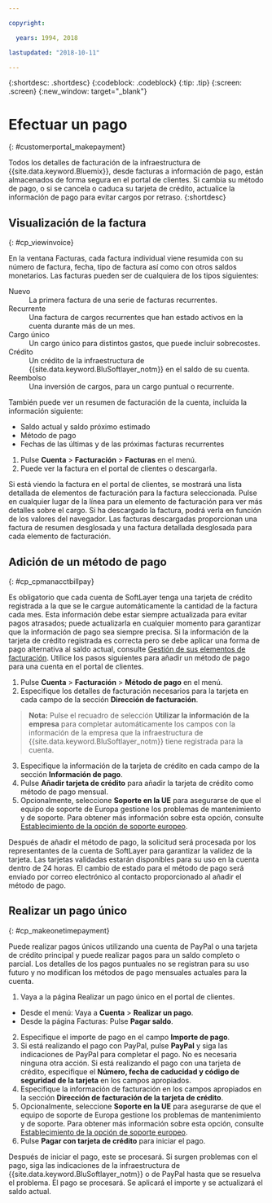 ```yaml
---

copyright:

  years: 1994, 2018

lastupdated: "2018-10-11"

---
```


{:shortdesc: .shortdesc}
{:codeblock: .codeblock}
{:tip: .tip}
{:screen: .screen}
{:new_window: target="_blank"}


# Efectuar un pago
{: #customerportal_makepayment}

Todos los detalles de facturación de la infraestructura de {{site.data.keyword.Bluemix}}, desde facturas a información de pago, están almacenados de forma segura en el portal de clientes. Si cambia su método de pago, o si se cancela o caduca su tarjeta de crédito, actualice la información de pago para evitar cargos por retraso.
{:shortdesc}

## Visualización de la factura
{: #cp_viewinvoice}

En la ventana Facturas, cada factura individual viene resumida con su número de factura, fecha, tipo de factura así como con otros saldos monetarios. Las facturas pueden ser de cualquiera de los tipos siguientes:

<dl>
<dt>Nuevo</dt>
<dd>La primera factura de una serie de facturas recurrentes.</dd>
<dt>Recurrente</dt>
<dd>Una factura de cargos recurrentes que han estado activos en la cuenta durante más de un mes.</dd>
<dt>Cargo único</dt>
<dd>Un cargo único para distintos gastos, que puede incluir sobrecostes.</dd>
<dt>Crédito</dt>
<dd>Un crédito de la infraestructura de {{site.data.keyword.BluSoftlayer_notm}} en el saldo de su cuenta.</dd>
<dt>Reembolso</dt>
<dd>Una inversión de cargos, para un cargo puntual o recurrente.</dd>
</dl>

También puede ver un resumen de facturación de la cuenta, incluida la información siguiente:
  * Saldo actual y saldo próximo estimado
  * Método de pago
  * Fechas de las últimas y de las próximas facturas recurrentes

1. Pulse **Cuenta** > **Facturación** > **Facturas** en el menú.
2. Puede ver la factura en el portal de clientes o descargarla.

Si está viendo la factura en el portal de clientes, se mostrará una lista detallada de elementos de facturación para la factura seleccionada. Pulse en cualquier lugar de la línea para un elemento de facturación para ver más detalles sobre el cargo. Si ha descargado la factura, podrá verla en función de los valores del navegador. Las facturas descargadas proporcionan una factura de resumen desglosada y una factura detallada desglosada para cada elemento de facturación.

## Adición de un método de pago
{: #cp_cpmanacctbillpay}

Es obligatorio que cada cuenta de SoftLayer tenga una tarjeta de crédito registrada a la que se le cargue automáticamente la cantidad de la factura cada mes. Esta información debe estar siempre actualizada para evitar pagos atrasados; puede actualizarla en cualquier momento para garantizar que la información de pago sea siempre precisa. Si la información de la tarjeta de crédito registrada es correcta pero se debe aplicar una forma de pago alternativa al saldo actual, consulte [Gestión de sus elementos de facturación](/docs/customer-portal/cpmanacctbillpay.html#cp_makeonetimepayment). Utilice los pasos siguientes para añadir un método de pago para una cuenta en el portal de clientes.

1. Pulse **Cuenta** > **Facturación** > **Método de pago** en el menú.
2. Especifique los detalles de facturación necesarios para la tarjeta en cada campo de la sección **Dirección de facturación**.
> **Nota:** Pulse el recuadro de selección **Utilizar la información de la empresa** para completar automáticamente los campos con la información de la empresa que la infraestructura de {{site.data.keyword.BluSoftlayer_notm}} tiene registrada para la cuenta.
3. Especifique la información de la tarjeta de crédito en cada campo de la sección **Información de pago**.
4. Pulse **Añadir tarjeta de crédito** para añadir la tarjeta de crédito como método de pago mensual.
5. Opcionalmente, seleccione **Soporte en la UE** para asegurarse de que el equipo de soporte de Europa gestione los problemas de mantenimiento y de soporte.  Para obtener más información sobre esta opción, consulte [Establecimiento de la opción de soporte europeo](/docs/customer-portal/cpmanuserprof.html#cp_seteusupported).

Después de añadir el método de pago, la solicitud será procesada por los representantes de la cuenta de SoftLayer para garantizar la validez de la tarjeta. Las tarjetas validadas estarán disponibles para su uso en la cuenta dentro de 24 horas. El cambio de estado para el método de pago será enviado por correo electrónico al contacto proporcionado al añadir el método de pago.

## Realizar un pago único
{: #cp_makeonetimepayment}

Puede realizar pagos únicos utilizando una cuenta de PayPal o una tarjeta de crédito principal y puede realizar pagos para un saldo completo o parcial. Los detalles de los pagos puntuales no se registran para su uso futuro y no modifican los métodos de pago mensuales actuales para la cuenta.

1. Vaya a la página Realizar un pago único en el portal de clientes.
 * Desde el menú: Vaya a **Cuenta** > **Realizar un pago**.
 * Desde la página Facturas: Pulse **Pagar saldo**.
2. Especifique el importe de pago en el campo **Importe de pago**.
3. Si está realizando el pago con PayPal, pulse **PayPal** y siga las indicaciones de PayPal para completar el pago. No es necesaria ninguna otra acción. Si está realizando el pago con una tarjeta de crédito, especifique el **Número, fecha de caducidad y código de seguridad de la tarjeta** en los campos apropiados.
4. Especifique la información de facturación en los campos apropiados en la sección **Dirección de facturación de la tarjeta de crédito**.
5. Opcionalmente, seleccione **Soporte en la UE** para asegurarse de que el equipo de soporte de Europa gestione los problemas de mantenimiento y de soporte.  Para obtener más información sobre esta opción, consulte [Establecimiento de la opción de soporte europeo](/docs/customer-portal/cpmanuserprof.html#cp_seteusupported).
6. Pulse **Pagar con tarjeta de crédito** para iniciar el pago.

Después de iniciar el pago, este se procesará. Si surgen problemas con el pago, siga las indicaciones de la infraestructura de {{site.data.keyword.BluSoftlayer_notm}} o de PayPal hasta que se resuelva el problema. El pago se procesará. Se aplicará el importe y se actualizará el saldo actual.
